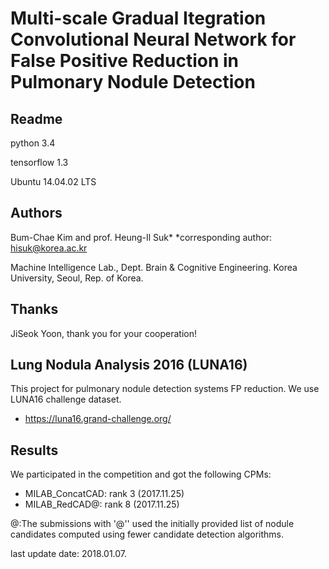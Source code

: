 
# Multi-scale Gradual Itegration Convolutional Neural Network for False Positive Reduction in Pulmonary Nodule Detection

## Readme

python 3.4

tensorflow 1.3

Ubuntu 14.04.02 LTS

## Authors

Bum-Chae Kim and prof. Heung-Il Suk*
*corresponding author: hisuk@korea.ac.kr

Machine Intelligence Lab.,
Dept. Brain & Cognitive Engineering. 
Korea University, Seoul, Rep. of Korea.


## Thanks

JiSeok Yoon, thank you for your cooperation!


## Lung Nodula Analysis 2016 (LUNA16) 

This project for pulmonary nodule detection systems FP reduction.
We use LUNA16 challenge dataset.

- https://luna16.grand-challenge.org/ 

## Results

We participated in the competition and got the following CPMs:

- MILAB_ConcatCAD: rank 3 (2017.11.25)
- MILAB_RedCAD@: rank 8 (2017.11.25)

@:The submissions with '@'' used the initially provided 
list of nodule candidates computed using fewer candidate detection algorithms.

last update date: 2018.01.07.

